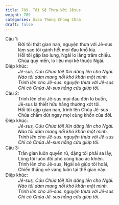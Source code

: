 ```yaml
---
title: 789. Tôi Sẽ Thưa Với Jêsus
weight: 789
categories: Giao Thông Chùng Chúa
draft: false
---
```

<dl><dt>Câu 1:</dt><dd data-verse="1">Đời tôi thật gian nan, nguyện thưa với Jê-sus <br/>làm sao tôi gánh hết mọi đau khổ kia. <br/>Hồi tôi gặp lao lung, Ngài lo lắng trăm chiều. <br/>Chúa quý mến, lo liệu mọi kẻ thuộc Ngài. </dd><dt>Điệp khúc:</dt><dd data-chorus="1"><em>Jê-sus, Cứu Chúa tôi! Xin dâng lên cho Ngài. <br/>Nào tôi dám mang nổi khó khăn một mình. <br/>Trình lên cho Jê-sus. nguyện thưa với Jê-sus <br/>Chỉ có Chúa Jê-sus hằng cứu giúp tôi. </em></dd><dt>Câu 2:</dt><dd data-verse="2">Trình lên cho Jê-sus mọi đau đớn lo buồn, <br/>Jê-sus là thiết hữu hằng thương xót tôi. <br/>Hồi tôi gặp gian nan, trình lên Chúa Jê-sus <br/>Chúa chấm dứt ngay mọi cùng khốn của đời. </dd><dt>Điệp khúc:</dt><dd data-chorus="1"><em>Jê-sus, Cứu Chúa tôi! Xin dâng lên cho Ngài. <br/>Nào tôi dám mang nổi khó khăn một mình. <br/>Trình lên cho Jê-sus. nguyện thưa với Jê-sus <br/>Chỉ có Chúa Jê-sus hằng cứu giúp tôi. </em></dd><dt>Câu 3:</dt><dd data-verse="3">Trần gian luôn quyến rũ, đặng tôi phải sa lầy, <br/>Lòng tôi luôn đối phó cùng bao ác khiên. <br/>Trình lên cho Jê-sus, Ngài sẽ giúp tôi hoài, <br/>Chiến thắng vẻ vang luôn tại thế gian này. </dd><dt>Điệp khúc:</dt><dd data-chorus="1"><em>Jê-sus, Cứu Chúa tôi! Xin dâng lên cho Ngài. <br/>Nào tôi dám mang nổi khó khăn một mình. <br/>Trình lên cho Jê-sus. nguyện thưa với Jê-sus <br/>Chỉ có Chúa Jê-sus hằng cứu giúp tôi. </em></dd></dl>